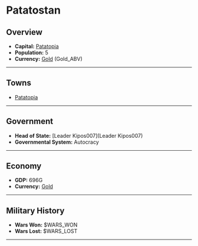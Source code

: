 # Patatostan

## Overview

- **Capital:** [Patatopia](Patatopia)
- **Population:** 5
- **Currency:** [Gold](Gold) (Gold_ABV)

---

## Towns

- [Patatopia](Patatopia)

---

## Government

- **Head of State:** [Leader Kipos007](Leader Kipos007)
- **Governmental System:** Autocracy

---

## Economy

- **GDP:** 696G
- **Currency:** [Gold](Gold)

---

## Military History

- **Wars Won:** $WARS_WON
- **Wars Lost:** $WARS_LOST

---

